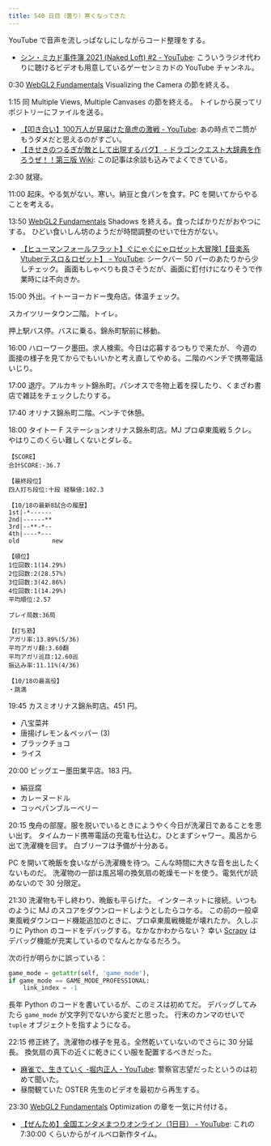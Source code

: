 ```yaml
---
title: 540 日目（曇り）寒くなってきた
---
```


YouTube で音声を流しっぱなしにしながらコード整理をする。

* [シン・ミカド事件簿 2021 (Naked Loft) &#x23;2 - YouTube](https://www.youtube.com/watch?v=PNb25Wpl8pE):
  こういうラジオ代わりに聴けるビデオも用意しているゲーセンミカドの YouTube チャンネル。

0:30 [WebGL2 Fundamentals] Visualizing the Camera の節を終える。

1:15 同 Multiple Views, Multiple Canvases の節を終える。
トイレから戻ってリポジトリーにファイルを送る。

* [【叩き合い】100万人が見届けた竜虎の激戦 - YouTube](https://www.youtube.com/watch?v=R0jOeGKMjPo):
  あの時点で二筒がもうダメだと思えるのがすごい。
* [【きせきのつるぎが敵として出現するバグ】 - ドラゴンクエスト大辞典を作ろうぜ！！第三版 Wiki](https://wikiwiki.jp/dqdic3rd/%E3%80%90%E3%81%8D%E3%81%9B%E3%81%8D%E3%81%AE%E3%81%A4%E3%82%8B%E3%81%8E%E3%81%8C%E6%95%B5%E3%81%A8%E3%81%97%E3%81%A6%E5%87%BA%E7%8F%BE%E3%81%99%E3%82%8B%E3%83%90%E3%82%B0%E3%80%91):
  この記事は余談も込みでよくできている。

2:30 就寝。

11:00 起床。やる気がない。寒い。納豆と食パンを食す。PC を開いてからやることを考える。

13:50 [WebGL2 Fundamentals] Shadows を終える。食ったばかりだがおやつにする。
ひどい食いしん坊のようだが時間調整のせいで仕方がない。

* [【ヒューマンフォールフラット】ぐにゃぐにゃロゼット大冒険1【音楽系Vtuberテスロ＆ロゼット】 - YouTube](https://www.youtube.com/watch?v=8xTCXUqCkmc):
  シークバー 50 パーのあたりから少しチェック。
  画面もしゃべりも良さそうだが、画面に釘付けになりそうで作業時には不向きか。

15:00 外出。イトーヨーカドー曳舟店。体温チェック。

スカイツリータウン二階。トイレ。

押上駅バス停。バスに乗る。錦糸町駅前に移動。

16:00 ハローワーク墨田。求人検索。今日は応募するつもりで来たが、
今週の面接の様子を見てからでもいいかと考え直してやめる。二階のベンチで携帯電話いじり。

17:00 退庁。アルカキット錦糸町。パシオスで冬物上着を探したり、くまざわ書店で雑誌をチェックしたりする。

17:40 オリナス錦糸町二階。ベンチで休憩。

18:00 タイトー F ステーションオリナス錦糸町店。MJ プロ卓東風戦 5 クレ。
やはりこのくらい難しくないとダレる。

```text
【SCORE】
合計SCORE:-36.7

【最終段位】
四人打ち段位:十段 経験値:102.3

【10/18の最新8試合の履歴】
1st|-*------
2nd|------**
3rd|--**-*--
4th|----*---
old         new

【順位】
1位回数:1(14.29%)
2位回数:2(28.57%)
3位回数:3(42.86%)
4位回数:1(14.29%)
平均順位:2.57

プレイ局数:36局

【打ち筋】
アガリ率:13.89%(5/36)
平均アガリ翻:3.60翻
平均アガリ巡目:12.60巡
振込み率:11.11%(4/36)

【10/18の最高役】
・跳満
```

19:45 カスミオリナス錦糸町店。451 円。

* 八宝菜丼
* 唐揚げレモン＆ペッパー (3)
* ブラックチョコ
* ライス

20:00 ビッグエー墨田業平店。183 円。

* 絹豆腐
* カレーヌードル
* コッペパンブルーベリー

20:15 曳舟の部屋。服を脱いでいるときにようやく今日が洗濯日であることを思い出す。
タイムカード携帯電話の充電も仕込む。ひとまずシャワー。風呂から出て洗濯機を回す。
白ブリーフは予備が十分ある。

PC を開いて晩飯を食いながら洗濯機を待つ。こんな時間に大きな音を出したくないものだ。
洗濯物の一部は風呂場の換気扇の乾燥モードを使う。電気代が読めないので 30 分限定。

21:30 洗濯物も干し終わり、晩飯も平らげた。
インターネットに接続。いつものように MJ のスコアをダウンロードしようとしたらコケる。
この前の一般卓東風戦ダウンロード機能追加のときに、プロ卓東風戦機能が壊れたか。
久しぶりに Python のコードをデバッグする。なかなかわからない？
幸い [Scrapy] はデバッグ機能が充実しているのでなんとかなるだろう。

次の行が明らかに誤っている：

```python
game_mode = getattr(self, 'game_mode'),
if game_mode == GAME_MODE_PROFESSIONAL:
    link_index = -1
```

長年 Python のコードを書いているが、このミスは初めてだ。
デバッグしてみたら `game_mode` が文字列でないから変だと思った。
行末のカンマのせいで `tuple` オブジェクトを指すようになる。

22:15 修正終了。洗濯物の様子を見る。全然乾いていないのでさらに 30 分延長。
換気扇の真下の近くに乾きにくい服を配置するべきだった。

* [麻雀で、生きていく -堀内正人 - YouTube](https://www.youtube.com/watch?v=HlqdCYcF84ak):
  警察官志望だったというのは初めて聞いた。
* 昼間観ていた OSTER 先生のビデオを最初から再生する。

23:30 [WebGL2 Fundamentals] Optimization の章を一気に片付ける。

* [【ぜんため】全国エンタメまつりオンライン（1日目） - YouTube](https://www.youtube.com/watch?v=v-8TivLBwnM):
  これの 7:30:00 くらいからがイルベロ新作タイム。

[WebGL2 Fundamentals]: https://webgl2fundamentals.org
[scrapy]: https://scrapy.org/
